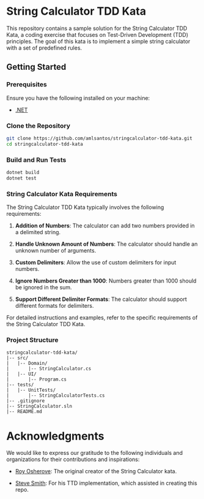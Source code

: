 # String Calculator TDD Kata

This repository contains a sample solution for the String Calculator TDD Kata, a coding exercise that focuses on Test-Driven Development (TDD) principles. 
The goal of this kata is to implement a simple string calculator with a set of predefined rules.

## Getting Started

### Prerequisites

Ensure you have the following installed on your machine:

- [.NET](https://dotnet.microsoft.com/download)

### Clone the Repository

```bash
git clone https://github.com/amlsantos/stringcalculator-tdd-kata.git
cd stringcalculator-tdd-kata
```

### Build and Run Tests

```bash
dotnet build
dotnet test
```

### String Calculator Kata Requirements

The String Calculator TDD Kata typically involves the following requirements:

1. **Addition of Numbers**: The calculator can add two numbers provided in a delimited string.

2. **Handle Unknown Amount of Numbers**: The calculator should handle an unknown number of arguments.

3. **Custom Delimiters**: Allow the use of custom delimiters for input numbers.

4. **Ignore Numbers Greater than 1000**: Numbers greater than 1000 should be ignored in the sum.

5. **Support Different Delimiter Formats**: The calculator should support different formats for delimiters.

For detailed instructions and examples, refer to the specific requirements of the String Calculator TDD Kata.

### Project Structure
```plaintext
stringcalculator-tdd-kata/
|-- src/
|   |-- Domain/
|       |-- StringCalculator.cs
|   |-- UI/
|       |-- Program.cs
|-- tests/
|   |-- UnitTests/
|       |-- StringCalculatorTests.cs
|-- .gitignore
|-- StringCalculator.sln
|-- README.md
```
# Acknowledgments

We would like to express our gratitude to the following individuals and organizations for their contributions and inspirations:

- [Roy Osherove](http://osherove.com/tdd-kata-1/): The original creator of the String Calculator kata.

- [Steve Smith](https://www.youtube.com/watch?v=H96nnZuQO00): For his TTD implementation, which assisted in creating this repo.

